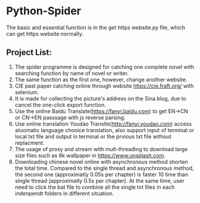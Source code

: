 # Python-Spider
The basic and essential function is in the get https website.py file, which can get https website normally.
## Project List:
1. The spider programme is designed for catching one complete novel with searching function by name of novel or writer.
2. The same function as the first one, however, change another website.
3. CIE past paper catching online through website https://cie.fraft.org/ with selenium.
4. It is made for collecting the picture's address on the Sina blog, due to cancel the one-click export function.
5. Use the online Baidu Translate(https://fanyi.baidu.com) to get EN->CN or CN->EN passsage with js reverse parsing.
6. Use online translation Youdao Translte(http://fanyi.youdao.com) access atuomatic language chooice translation, also support input of terminal or local txt file and output in terminal or the prvious txt file without replacment.
7. The usage of proxy and stream with mult-threading to download large size files such as 8k wallpaper in https://www.unsplash.com.
8. Downloading chinese novel online with asynchronous method shorten the total time. Compared to the single thread and asynchronous method, the second one (approximatly 0.05s per chapter) is faster 10 time than single thread (approximatly 0.5s per chapter). 
At the same time, user need to click the bat file to combine all the single txt files in each indenpendt folders in different situation.
